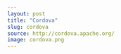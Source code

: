 ```yaml
---
layout: post
title: "Cordova"
slug: cordova
source: http://cordova.apache.org/
image: cordova.png
---
```

